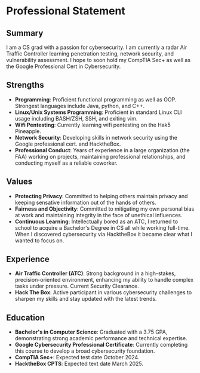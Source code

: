 # Professional Statement

## Summary

I am a CS grad with a passion for cybersecurity. I am currently a radar Air Traffic Controller learning penetration testing, network security, and vulnerability assessment. I hope to soon hold my CompTIA Sec+ as well as the Google Professional Cert in Cybersecurity. 

## Strengths

- **Programming**: Proficient functional programming as well as OOP. Strongest languages include Java, python, and C++.
- **Linux/Unix Systems Programming**: Proficient in standard Linux CLI usage including BASH/ZSH, SSH, and exiting vim.
- **Wifi Pentesting**: Currently learning wifi pentesting on the Hak5 Pineapple.
- **Network Security**: Developing skills in network security using the Google professional cert. and HacktheBox.
- **Professional Conduct**: Years of experience in a large organization (the FAA) working on projects, maintaining professional relationships, and conducting myself as a reliable coworker. 

## Values

- **Protecting Privacy**: Committed to helping others maintain privacy and keeping sensative information out of the hands of others.
- **Fairness and Objectivity**: Committed to mitigating my own personal bias at work and maintaining integrity in the face of unethical influences. 
- **Continuous Learning**: Intellectually bored as an ATC, I returned to school to acquire a Bachelor's Degree in CS all while working full-time. When I discovered cybersecurity via HacktheBox it became clear what I wanted to focus on. 

## Experience

- **Air Traffic Controller (ATC)**: Strong background in a high-stakes, precision-oriented environment, enhancing my ability to handle complex tasks under pressure. Current Security Clearance. 
- **Hack The Box**: Active participant in various cybersecurity challenges to sharpen my skills and stay updated with the latest trends.

## Education

- **Bachelor's in Computer Science**: Graduated with a 3.75 GPA, demonstrating strong academic performance and technical expertise.
- **Google Cybersecurity Professional Certificate**: Currently completing this course to develop a broad cybersecurity foundation.
- **CompTIA Sec+**: Expected test date October 2024.
- **HacktheBox CPTS**: Expected text date March 2025. 

